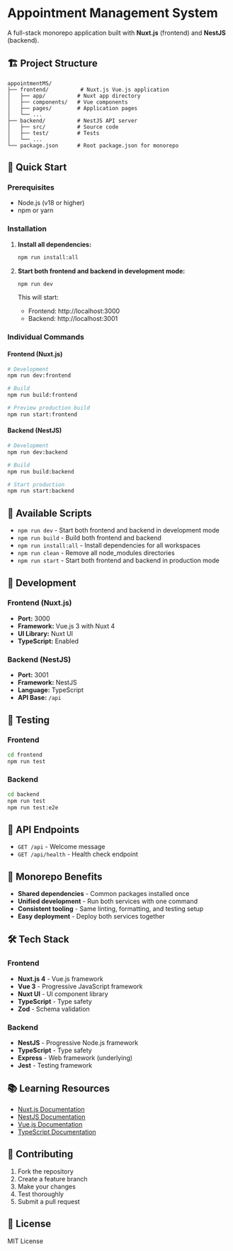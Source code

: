 # Appointment Management System

A full-stack monorepo application built with **Nuxt.js** (frontend) and **NestJS** (backend).

## 🏗️ Project Structure

```
appointmentMS/
├── frontend/          # Nuxt.js Vue.js application
│   ├── app/          # Nuxt app directory
│   ├── components/   # Vue components
│   ├── pages/        # Application pages
│   └── ...
├── backend/          # NestJS API server
│   ├── src/          # Source code
│   ├── test/         # Tests
│   └── ...
└── package.json      # Root package.json for monorepo
```

## 🚀 Quick Start

### Prerequisites
- Node.js (v18 or higher)
- npm or yarn

### Installation

1. **Install all dependencies:**
   ```bash
   npm run install:all
   ```

2. **Start both frontend and backend in development mode:**
   ```bash
   npm run dev
   ```

   This will start:
   - Frontend: http://localhost:3000
   - Backend: http://localhost:3001

### Individual Commands

#### Frontend (Nuxt.js)
```bash
# Development
npm run dev:frontend

# Build
npm run build:frontend

# Preview production build
npm run start:frontend
```

#### Backend (NestJS)
```bash
# Development
npm run dev:backend

# Build
npm run build:backend

# Start production
npm run start:backend
```

## 📁 Available Scripts

- `npm run dev` - Start both frontend and backend in development mode
- `npm run build` - Build both frontend and backend
- `npm run install:all` - Install dependencies for all workspaces
- `npm run clean` - Remove all node_modules directories
- `npm run start` - Start both frontend and backend in production mode

## 🔧 Development

### Frontend (Nuxt.js)
- **Port:** 3000
- **Framework:** Vue.js 3 with Nuxt 4
- **UI Library:** Nuxt UI
- **TypeScript:** Enabled

### Backend (NestJS)
- **Port:** 3001
- **Framework:** NestJS
- **Language:** TypeScript
- **API Base:** `/api`

## 🧪 Testing

### Frontend
```bash
cd frontend
npm run test
```

### Backend
```bash
cd backend
npm run test
npm run test:e2e
```

## 📝 API Endpoints

- `GET /api` - Welcome message
- `GET /api/health` - Health check endpoint

## 🔄 Monorepo Benefits

- **Shared dependencies** - Common packages installed once
- **Unified development** - Run both services with one command
- **Consistent tooling** - Same linting, formatting, and testing setup
- **Easy deployment** - Deploy both services together

## 🛠️ Tech Stack

### Frontend
- **Nuxt.js 4** - Vue.js framework
- **Vue 3** - Progressive JavaScript framework
- **Nuxt UI** - UI component library
- **TypeScript** - Type safety
- **Zod** - Schema validation

### Backend
- **NestJS** - Progressive Node.js framework
- **TypeScript** - Type safety
- **Express** - Web framework (underlying)
- **Jest** - Testing framework

## 📚 Learning Resources

- [Nuxt.js Documentation](https://nuxt.com/docs)
- [NestJS Documentation](https://docs.nestjs.com/)
- [Vue.js Documentation](https://vuejs.org/guide/)
- [TypeScript Documentation](https://www.typescriptlang.org/docs/)

## 🤝 Contributing

1. Fork the repository
2. Create a feature branch
3. Make your changes
4. Test thoroughly
5. Submit a pull request

## 📄 License

MIT License